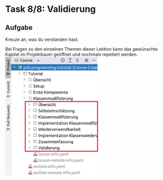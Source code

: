 # Task 8/8: Validierung

## Aufgabe
Kreuze an, was du verstanden hast.

<div class="hint">
  Bei Fragen zu den einzelnen Themen dieser Lektion kann das gewünschte Kapitel im Projektbaum geöffnet und nochmals 
 repetiert werden.
<img src="ProjektbaumValidierung.png" alt="Projektbaum" width="300">
</div>
